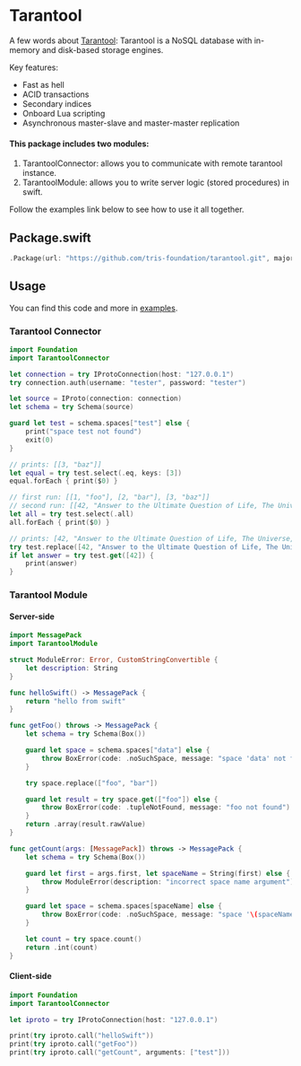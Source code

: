 # Tarantool

A few words about [Tarantool](https://tarantool.org): Tarantool is a NoSQL database with in-memory and disk-based storage engines.

Key features:
* Fast as hell
* ACID transactions
* Secondary indices
* Onboard Lua scripting
* Asynchronous master-slave and master-master replication

#### This package includes two modules:
1. TarantoolConnector: allows you to communicate with remote tarantool instance.
2. TarantoolModule: allows you to write server logic (stored procedures) in swift.

Follow the examples link below to see how to use it all together.

## Package.swift

```swift
.Package(url: "https://github.com/tris-foundation/tarantool.git", majorVersion: 0)
```

## Usage

You can find this code and more in [examples](https://github.com/tris-foundation/examples).

### Tarantool Connector

```swift
import Foundation
import TarantoolConnector

let connection = try IProtoConnection(host: "127.0.0.1")
try connection.auth(username: "tester", password: "tester")

let source = IProto(connection: connection)
let schema = try Schema(source)

guard let test = schema.spaces["test"] else {
    print("space test not found")
    exit(0)
}

// prints: [[3, "baz"]]
let equal = try test.select(.eq, keys: [3])
equal.forEach { print($0) }

// first run: [[1, "foo"], [2, "bar"], [3, "baz"]]
// second run: [[42, "Answer to the Ultimate Question of Life, The Universe, and Everything"], [1, "foo"], ...]
let all = try test.select(.all)
all.forEach { print($0) }

// prints: [42, "Answer to the Ultimate Question of Life, The Universe, and Everything"]
try test.replace([42, "Answer to the Ultimate Question of Life, The Universe, and Everything"])
if let answer = try test.get([42]) {
    print(answer)
}
```

### Tarantool Module

#### Server-side

```swift
import MessagePack
import TarantoolModule

struct ModuleError: Error, CustomStringConvertible {
    let description: String
}

func helloSwift() -> MessagePack {
    return "hello from swift"
}

func getFoo() throws -> MessagePack {
    let schema = try Schema(Box())

    guard let space = schema.spaces["data"] else {
        throw BoxError(code: .noSuchSpace, message: "space 'data' not found")
    }

    try space.replace(["foo", "bar"])

    guard let result = try space.get(["foo"]) else {
        throw BoxError(code: .tupleNotFound, message: "foo not found")
    }
    return .array(result.rawValue)
}

func getCount(args: [MessagePack]) throws -> MessagePack {
    let schema = try Schema(Box())

    guard let first = args.first, let spaceName = String(first) else {
        throw ModuleError(description: "incorrect space name argument")
    }

    guard let space = schema.spaces[spaceName] else {
        throw BoxError(code: .noSuchSpace, message: "space '\(spaceName)' not found")
    }

    let count = try space.count()
    return .int(count)
}
```

#### Client-side

```swift
import Foundation
import TarantoolConnector

let iproto = try IProtoConnection(host: "127.0.0.1")

print(try iproto.call("helloSwift"))
print(try iproto.call("getFoo"))
print(try iproto.call("getCount", arguments: ["test"]))
```
